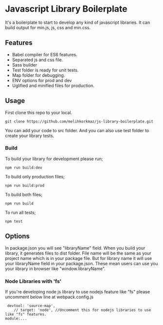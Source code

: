 # Javascript Library Boilerplate
It's a boilerplate to start to develop any kind of javascript libraries. It can build output for min.js, js, css and min.css.

## Features
- Babel compiler for ES6 features.
- Separated js and css file.
- Sass builder
- Test folder is ready for unit tests.
- Map folder for debugging.
- ENV options for prod and dev
- Uglified and minified files for production.

## Usage
First clone this repo to your local.
````
git clone https://github.com/melihkorkmaz/js-library-boilerplate.git
````

You can add your code to src folder. And you can also use test folder to create your library tests.

### Build
To build your library for development please run;
````
npm run build:dev
````

To build only production files;
````
npm run build:prod
````

To build both files;
````
npm run build
````

To run all tests;
````
npm test
````

## Options
In package.json you will see "libraryName" field. When you build your library, it generates files to dist folder. File name will be the same as your project name which is in your package file. But for library name it will use your libraryName field in your package.json. These mean users can use you your library in browser like "window.libraryName".

### Node Libraries with 'fs'
If you're developing node js library to use nodejs feature like "fs" please uncomment below line at webpack.config.js
````
 devtool: 'source-map',
    // target: 'node', //Uncomment this for nodejs libraries to use like "fs" features.
module:...
````